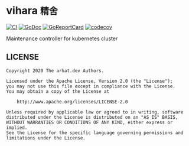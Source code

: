 # vihara `精舍`

[![CI](https://github.com/arhat-dev/vihara/workflows/CI/badge.svg)](https://github.com/arhat-dev/vihara/actions?query=workflow%3ACI)
[![GoDoc](https://godoc.org/arhat.dev/vihara?status.svg)](https://pkg.go.dev/arhat.dev/vihara)
[![GoReportCard](https://goreportcard.com/badge/goiiot/libmqtt)](https://goreportcard.com/report/arhat.dev/vihara)
[![codecov](https://codecov.io/gh/arhat-dev/vihara/branch/master/graph/badge.svg)](https://codecov.io/gh/arhat-dev/vihara)

Maintenance controller for kubernetes cluster

## LICENSE

```text
Copyright 2020 The arhat.dev Authors.

Licensed under the Apache License, Version 2.0 (the "License");
you may not use this file except in compliance with the License.
You may obtain a copy of the License at

    http://www.apache.org/licenses/LICENSE-2.0

Unless required by applicable law or agreed to in writing, software
distributed under the License is distributed on an "AS IS" BASIS,
WITHOUT WARRANTIES OR CONDITIONS OF ANY KIND, either express or implied.
See the License for the specific language governing permissions and
limitations under the License.
```
